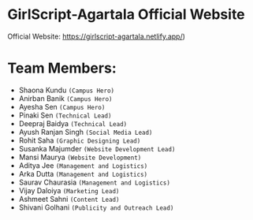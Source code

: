 # GirlScript-Agartala Official Website

Official Website: https://girlscript-agartala.netlify.app/)

# Team Members:
- Shaona Kundu        `(Campus Hero)`
- Anirban Banik       `(Campus Hero)`
- Ayesha Sen          `(Campus Hero)`
- Pinaki Sen          `(Technical Lead)`
- Deepraj Baidya      `(Technical Lead)`
- Ayush Ranjan Singh  `(Social Media Lead)`
- Rohit Saha          `(Graphic Designing Lead)`
- Susanka Majumder    `(Website Development Lead)`
- Mansi Maurya        `(Website Development)`
- Aditya Jee          `(Management and Logistics)`
- Arka Dutta          `(Management and Logistics)`
- Saurav Chaurasia    `(Management and Logistics)`
- Vijay Daloiya       `(Marketing Lead)`
- Ashmeet Sahni       `(Content Lead)`
- Shivani Golhani     `(Publicity and Outreach Lead)`
